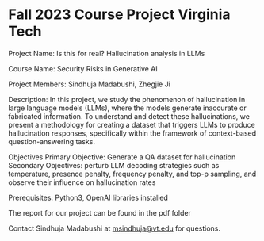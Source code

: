 # Fall 2023 Course Project Virginia Tech

Project Name: Is this for real? Hallucination analysis in LLMs

Course Name: Security Risks in Generative AI

Project Members: Sindhuja Madabushi, Zhegjie Ji 

Description:
In this project, we study the phenomenon of hallucination in large language models (LLMs), where the models generate inaccurate or fabricated information. To understand and detect these hallucinations, we present a methodology for creating a dataset that triggers LLMs to produce hallucination responses, specifically within the framework of context-based question-answering tasks.

Objectives
Primary Objective: Generate a QA dataset for hallucination
Secondary Objectives: perturb LLM decoding strategies such as temperature, presence penalty, frequency penalty, and top-p sampling, and observe their influence on hallucination rates 

Prerequisites: Python3, OpenAI libraries installed

The report for our project can be found in the pdf folder

Contact Sindhuja Madabushi at msindhuja@vt.edu for questions.
